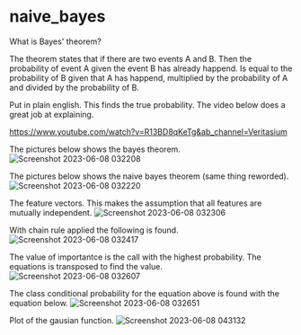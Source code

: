 # naive_bayes

What is Bayes' theorem?

The theorem states that if there are two events A and B. 
Then the probability of event A given the event B has already happend.
Is equal to the probability of B given that A has happend, multiplied
by the probability of A and divided by the probability of B.

Put in plain english. This finds the true probability. The video
below does a great job at explaining.

https://www.youtube.com/watch?v=R13BD8qKeTg&ab_channel=Veritasium

The pictures below shows the bayes theorem.
![Screenshot 2023-06-08 032208](https://github.com/Asfandyar-Khan-2022/naive_bayes/assets/117299102/4a504f6a-b72a-4054-8152-7fcc2f0f8f6e)

The pictures below shows the naive bayes theorem (same thing reworded).
![Screenshot 2023-06-08 032220](https://github.com/Asfandyar-Khan-2022/naive_bayes/assets/117299102/4f963964-e3eb-4113-b0df-ad66edd7a431)

The feature vectors. This makes the assumption that all features are mutually independent.
![Screenshot 2023-06-08 032306](https://github.com/Asfandyar-Khan-2022/naive_bayes/assets/117299102/567c48a1-7e87-4c27-95d4-7e85897b0ba8)

With chain rule applied the following is found.
![Screenshot 2023-06-08 032417](https://github.com/Asfandyar-Khan-2022/naive_bayes/assets/117299102/d95e3abb-2d1a-40a2-94ab-fbcd3f649515)

The value of importantce is the call with the highest probability. The equations is transposed to find the value.
![Screenshot 2023-06-08 032607](https://github.com/Asfandyar-Khan-2022/naive_bayes/assets/117299102/9d8c4aea-1ea2-481b-9370-b40765ea8993)

The class conditional probability for the equation above is found with the equation below.
![Screenshot 2023-06-08 032651](https://github.com/Asfandyar-Khan-2022/naive_bayes/assets/117299102/aa824d40-6eb3-4c1a-98d6-5de3d780aedb)

Plot of the gausian function.
![Screenshot 2023-06-08 043132](https://github.com/Asfandyar-Khan-2022/naive_bayes/assets/117299102/cdd0da8d-fe69-4401-8541-c7d6dd01f438)
